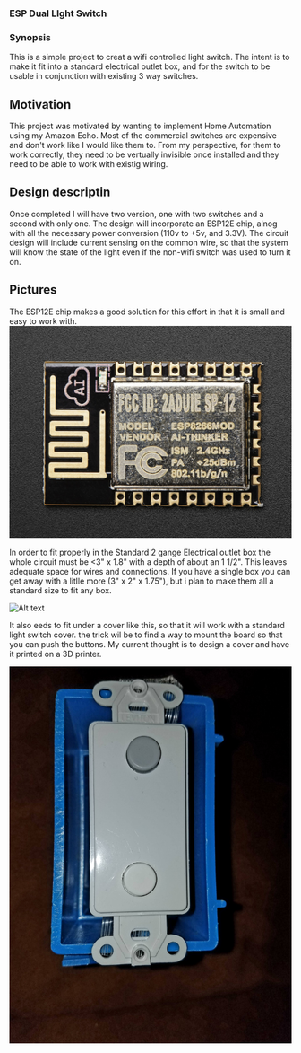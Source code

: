 ### ESP Dual LIght Switch

### Synopsis
This is a simple project to creat a wifi controlled light switch. The intent is to make it fit into a standard electrical outlet box, and for the switch to be usable in conjunction with existing 3 way switches.


## Motivation

This project was motivated by wanting to implement Home Automation using my Amazon Echo. Most of the commercial switches are expensive and don't work like I would like them to. From my perspective, for them to work correctly, they need to be vertually invisible once installed and they need to be able to work with existig wiring.

## Design descriptin
Once completed I will have two version, one with two switches and a second with only one. The design will incorporate an ESP12E chip, alnog with all the necessary power conversion (110v to +5v, and 3.3V). The circuit design will include current sensing on the common wire, so that the system will know the state of the light even if the non-wifi switch was used to turn it on.

## Pictures
The ESP12E chip makes a good solution for this effort in that it is small and easy to work with. 
![Alt text](/pictures/ESP12E.jpg?raw=true "ESP12#")

In order to fit properly in the Standard 2 gange Electrical outlet box the whole circuit must be <3" x 1.8" with a depth of about an 1 1/2". This leaves adequate space for wires and connections. If you have a single box you can get away with a litlle more (3" x 2" x 1.75"), but i plan to make them all a standard size to fit any box.

![Alt text](/pictures/Switch%20Cover.jpg?raw=true "Switch Cover#")

It also eeds to fit under a cover like this, so that it will work with a standard light switch cover. the trick wil be to find a way to mount the board so that you can push the buttons. My current thought is to design a cover and have it printed on a 3D printer.

![Alt text](/pictures/Switch%20Outlet%20Box.jpg?raw=true "Single Outlet box#")
